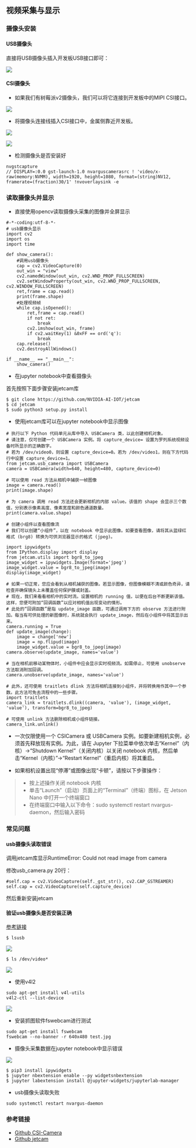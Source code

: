 ## 视频采集与显示

### 摄像头安装

#### USB摄像头

直接将USB摄像头插入开发板USB接口即可：

![](https://arloseimg.oss-cn-hangzhou.aliyuncs.com/20200227105303.png)

#### CSI摄像头

- 如果我们有树莓派v2摄像头，我们可以将它连接到开发板中的MIPI CSI接口。

![](https://arloseimg.oss-cn-hangzhou.aliyuncs.com/20200227105326.png)

- 将摄像头连接线插入CSI接口中，金属侧靠近开发板。

![](https://arloseimg.oss-cn-hangzhou.aliyuncs.com/20200227105352.png)

![](https://arloseimg.oss-cn-hangzhou.aliyuncs.com/20200227105415.png)

- 检测摄像头是否安装好

```
nvgstcapture 
// DISPLAY=:0.0 gst-launch-1.0 nvarguscamerasrc ! 'video/x-raw(memory:NVMM), width=1920, height=1080, format=(string)NV12, framerate=(fraction)30/1' !nvoverlaysink -e
```

### 读取摄像头并显示

- 直接使用opencv读取摄像头采集的图像并全屏显示

```
#-*-coding:utf-8-*-
# usb摄像头显示
import cv2
import os
import time

def show_camera():
    #调用usb摄像头
    cap = cv2.VideoCapture(0)
    out_win = "view"
    cv2.namedWindow(out_win, cv2.WND_PROP_FULLSCREEN)
    cv2.setWindowProperty(out_win, cv2.WND_PROP_FULLSCREEN, cv2.WINDOW_FULLSCREEN)
    ret,frame = cap.read()
    print(frame.shape)
    #处理视频帧
    while cap.isOpened():
        ret,frame = cap.read()
        if not ret:
            break
        cv2.imshow(out_win, frame)
        if cv2.waitKey(1) &0xFF == ord('q'):
            break
    cap.release()
    cv2.destroyAllWindows()

if __name__ == "__main__":
    show_camera()
```

- 在jupyter notebook中查看摄像头

首先按照下面步骤安装jetcam库
```
$ git clone https://github.com/NVIDIA-AI-IOT/jetcam
$ cd jetcam
$ sudo python3 setup.py install
```

- 使用jetcam库可以在jupyter notebook中显示图像
```
# 执行以下 Python 代码单元从库中导入 USBCamera 类，以此创建相机对象。
# 请注意，仅可创建一个 USBCamera 实例。将 capture_device= 设置为罗列系统视频设备时所显示的正确数字。
# 若为 /dev/video0，则设置 capture_device=0。若为 /dev/video1，则在下方代码行中设置 capture_device=1。
from jetcam.usb_camera import USBCamera
camera = USBCamera(width=640, height=480, capture_device=0) 

# 可以使用 read 方法从相机中捕获一帧图像
image = camera.read()
print(image.shape)

# 为 camera 调用 read 方法还会更新相机的内部 value。该值的 shape 会显示三个数值，分别表示像素高度、像素宽度和颜色通道数量。
print(camera.value.shape)

# 创建小组件以查看图像流
# 我们可以创建“小组件”，以在 notebook 中显示此图像。如要查看图像，请将其从蓝绿红格式 (brg8) 转换为可供浏览器显示的格式 (jpeg)。

import ipywidgets
from IPython.display import display
from jetcam.utils import bgr8_to_jpeg
image_widget = ipywidgets.Image(format='jpeg')
image_widget.value = bgr8_to_jpeg(image)
display(image_widget)

# 如果一切正常，您应会看到从相机捕获的图像。若显示图像，但图像模糊不清或颜色奇异，请检查并确保镜头上未覆盖任何保护膜或封盖。
# 现在，我们来看看相机中的实时流。设置相机的 running 值，以便在后台不断更新该值。这样，您便可附加“回调函数”以应对相机值出现变动的情形。
# 此处的“回调函数”是指 update_image 函数，可通过调用下方的 observe 方法进行附加。每当有可供处理的新图像时，系统就会执行 update_image，然后在小组件中将其显示出来。
camera.running = True
def update_image(change):
    image = change['new']
    image = np.flipud(image)
    image_widget.value = bgr8_to_jpeg(image)
camera.observe(update_image, names='value')

# 当在相机前移动某物体时，小组件中应会显示实时视频流。如需停止，可使用 unobserve 方法取消附加回调。
camera.unobserve(update_image, names='value')

# 此外，还可使用 traitlets dlink 方法将相机连接到小组件，并将转换用作其中一个参数。此方法可免去流程中的一些步骤。
import traitlets
camera_link = traitlets.dlink((camera, 'value'), (image_widget, 'value'), transform=bgr8_to_jpeg)

# 可使用 unlink 方法删除相机或小组件链接。
camera_link.unlink()
```

- 一次仅限使用一个 CSICamera 或 USBCamera 实例。如要新建相机实例，必须首先释放现有实例。为此，请在 Jupyter 下拉菜单中依次单击“Kernel”（内核）->“Shutdown Kernel”（关闭内核）以关闭 notebook 内核，然后单击“Kernel（内核）”->“Restart Kernel”（重启内核）将其重启。

- 如果相机设置出现“停滞”或图像出现“卡顿”，请按以下步骤操作：
> - 按上述操作关闭 notebook 内核
> - 单击“Launch”（启动）页面上的“Terminal”（终端）图标，在 Jetson Nano 中打开一个终端窗口
> - 在终端窗口中输入以下命令：sudo systemctl restart nvargus-daemon，然后输入密码


### 常见问题

#### usb摄像头读取错误
调用jetcam库显示RuntimeError: Could not read image from camera

修改usb_camera.py 20行：
```
#self.cap = cv2.VideoCapture(self._gst_str(), cv2.CAP_GSTREAMER)
self.cap = cv2.VideoCapture(self.capture_device)
```
然后重新安装jetcam

#### 验证usb摄像头是否安装正确
[参考链接](https://blog.csdn.net/yjp19871013/article/details/80147803)
```
$ lsusb
```
![](https://arloseimg.oss-cn-hangzhou.aliyuncs.com/20200227105442.png)
```
$ ls /dev/video*
```
![](https://arloseimg.oss-cn-hangzhou.aliyuncs.com/20200227105503.png)

- 使用v4l2
```
sudo apt-get install v4l-utils
v4l2-ctl --list-device
```
![](https://arloseimg.oss-cn-hangzhou.aliyuncs.com/20200227105527.png)

- 安装抓图软件fswebcam进行测试
```
sudo apt-get install fswebcam
fswebcam --no-banner -r 640x480 test.jpg
```

- 摄像头采集数据在jupyter notebook中显示错误

![](https://arloseimg.oss-cn-hangzhou.aliyuncs.com/20200227105544.png)
```
$ pip3 install ipywidgets
$ jupyter nbextension enable --py widgetsnbextension
$ jupyter labextension install @jupyter-widgets/jupyterlab-manager
```

- usb摄像头读取失败
```
sudo systemctl restart nvargus-daemon
```

### 参考链接
- [Github CSI-Camera](https://github.com/JetsonHacksNano/CSI-Camera)
- [Github jetcam](https://github.com/NVIDIA-AI-IOT/jetcam)
